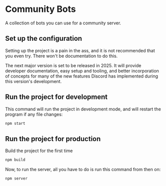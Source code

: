 # Community Bots

A collection of bots you can use for a community server.

## Set up the configuration

Setting up the project is a pain in the ass, and it is not recommended that you even try. There won't be documentation to do this.

The next major version is set to be released in 2025. It will provide developer documentation, easy setup and tooling, and better incorporation of concepts for many of the new features Discord has implemented during this version's development.

## Run the project for development

This command will run the project in development mode, and will restart the program if any file changes:

```bash
npm start
```

## Run the project for production

Build the project for the first time

```bash
npm build
```

Now, to run the server, all you have to do is run this command from then on:

```bash
npm server
```
